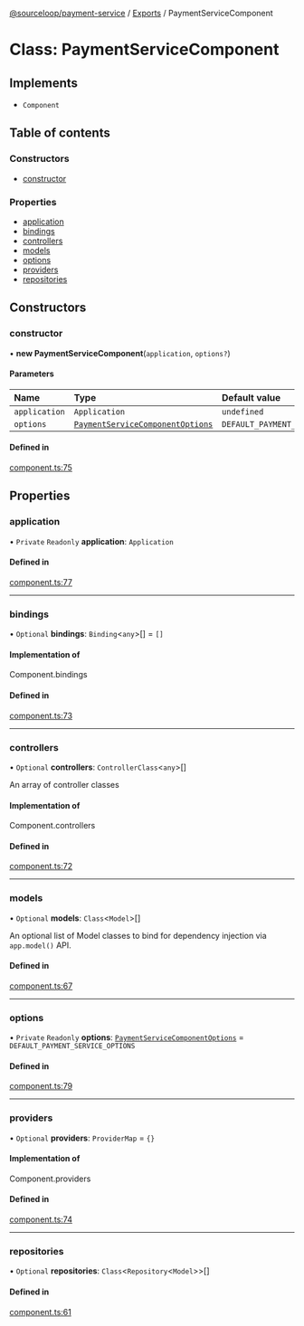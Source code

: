 [@sourceloop/payment-service](../README.md) / [Exports](../modules.md) / PaymentServiceComponent

# Class: PaymentServiceComponent

## Implements

- `Component`

## Table of contents

### Constructors

- [constructor](PaymentServiceComponent.md#constructor)

### Properties

- [application](PaymentServiceComponent.md#application)
- [bindings](PaymentServiceComponent.md#bindings)
- [controllers](PaymentServiceComponent.md#controllers)
- [models](PaymentServiceComponent.md#models)
- [options](PaymentServiceComponent.md#options)
- [providers](PaymentServiceComponent.md#providers)
- [repositories](PaymentServiceComponent.md#repositories)

## Constructors

### constructor

• **new PaymentServiceComponent**(`application`, `options?`)

#### Parameters

| Name | Type | Default value |
| :------ | :------ | :------ |
| `application` | `Application` | `undefined` |
| `options` | [`PaymentServiceComponentOptions`](../interfaces/PaymentServiceComponentOptions.md) | `DEFAULT_PAYMENT_SERVICE_OPTIONS` |

#### Defined in

[component.ts:75](https://github.com/codeweb05/repo1/blob/a4cf318/services/payment-service/src/component.ts#L75)

## Properties

### application

• `Private` `Readonly` **application**: `Application`

#### Defined in

[component.ts:77](https://github.com/codeweb05/repo1/blob/a4cf318/services/payment-service/src/component.ts#L77)

___

### bindings

• `Optional` **bindings**: `Binding`<`any`\>[] = `[]`

#### Implementation of

Component.bindings

#### Defined in

[component.ts:73](https://github.com/codeweb05/repo1/blob/a4cf318/services/payment-service/src/component.ts#L73)

___

### controllers

• `Optional` **controllers**: `ControllerClass`<`any`\>[]

An array of controller classes

#### Implementation of

Component.controllers

#### Defined in

[component.ts:72](https://github.com/codeweb05/repo1/blob/a4cf318/services/payment-service/src/component.ts#L72)

___

### models

• `Optional` **models**: `Class`<`Model`\>[]

An optional list of Model classes to bind for dependency injection
via `app.model()` API.

#### Defined in

[component.ts:67](https://github.com/codeweb05/repo1/blob/a4cf318/services/payment-service/src/component.ts#L67)

___

### options

• `Private` `Readonly` **options**: [`PaymentServiceComponentOptions`](../interfaces/PaymentServiceComponentOptions.md) = `DEFAULT_PAYMENT_SERVICE_OPTIONS`

#### Defined in

[component.ts:79](https://github.com/codeweb05/repo1/blob/a4cf318/services/payment-service/src/component.ts#L79)

___

### providers

• `Optional` **providers**: `ProviderMap` = `{}`

#### Implementation of

Component.providers

#### Defined in

[component.ts:74](https://github.com/codeweb05/repo1/blob/a4cf318/services/payment-service/src/component.ts#L74)

___

### repositories

• `Optional` **repositories**: `Class`<`Repository`<`Model`\>\>[]

#### Defined in

[component.ts:61](https://github.com/codeweb05/repo1/blob/a4cf318/services/payment-service/src/component.ts#L61)
